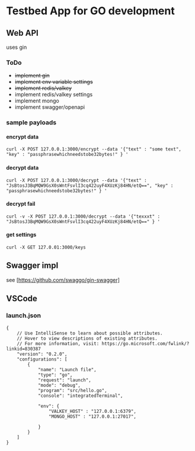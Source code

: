 
# Testbed App for GO development


## Web API

uses gin

### ToDo

* ~~implement gin~~
* ~~implement env variable settings~~
* ~~implement redis/valkey~~
* implement redis/valkey settings
* implement mongo
* implement swagger/openapi


### sample payloads

#### encrypt data

`curl -X POST 127.0.0.1:3000/encrypt --data '{"text" : "some text", "key" : "passphrasewhichneedstobe32bytes!" } '`

#### decrypt data

`curl -X POST 127.0.0.1:3000/decrypt --data '{"text" : "JsBtosJ3BqMQW9GsX0sWntFsvlI3cq422uyF4XUzKj84HN/etQ==", "key" : "passphrasewhichneedstobe32bytes!" } '`

#### decrypt fail

 `curl -v -X POST 127.0.0.1:3000/decrypt --data '{"texxxt" : "JsBtosJ3BqMQW9GsX0sWntFsvlI3cq422uyF4XUzKj84HN/etQ==" } '`

 #### get settings

 `curl -X GET 127.0.01:3000/keys`



## Swagger impl

see [https://github.com/swaggo/gin-swagger]

## VSCode

### launch.json

```
{
    // Use IntelliSense to learn about possible attributes.
    // Hover to view descriptions of existing attributes.
    // For more information, visit: https://go.microsoft.com/fwlink/?linkid=830387
    "version": "0.2.0",
    "configurations": [
        {
            "name": "Launch file",
            "type": "go",
            "request": "launch",
            "mode": "debug",
            "program": "src/hello.go",
            "console": "integratedTerminal",
            
            "env": {
                "VALKEY_HOST" : "127.0.0.1:6379",
                "MONGO_HOST" : "127.0.0.1:27017",

            }
        }
    ]
}
```